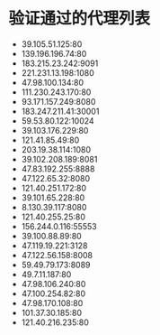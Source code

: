 # 验证通过的代理列表

 - 39.105.51.125:80
 - 139.196.196.74:80
 - 183.215.23.242:9091
 - 221.231.13.198:1080
 - 47.98.100.134:80
 - 111.230.243.170:80
 - 93.171.157.249:8080
 - 183.247.211.41:30001
 - 59.53.80.122:10024
 - 39.103.176.229:80
 - 121.41.85.49:80
 - 203.19.38.114:1080
 - 39.102.208.189:8081
 - 47.83.192.255:8888
 - 47.122.65.32:8080
 - 121.40.251.172:80
 - 39.101.65.228:80
 - 8.130.39.117:8080
 - 121.40.255.25:80
 - 156.244.0.116:55553
 - 39.100.88.89:80
 - 47.119.19.221:3128
 - 47.122.56.158:8008
 - 59.49.79.173:8089
 - 49.7.11.187:80
 - 47.98.106.240:80
 - 47.100.254.82:80
 - 47.98.170.108:80
 - 101.37.30.185:80
 - 121.40.216.235:80
